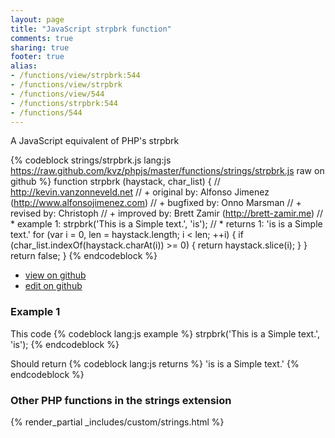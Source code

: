 ```yaml
---
layout: page
title: "JavaScript strpbrk function"
comments: true
sharing: true
footer: true
alias:
- /functions/view/strpbrk:544
- /functions/view/strpbrk
- /functions/view/544
- /functions/strpbrk:544
- /functions/544
---
```

<!-- Generated by Rakefile:build -->
A JavaScript equivalent of PHP's strpbrk

{% codeblock strings/strpbrk.js lang:js https://raw.github.com/kvz/phpjs/master/functions/strings/strpbrk.js raw on github %}
function strpbrk (haystack, char_list) {
  // http://kevin.vanzonneveld.net
  // +   original by: Alfonso Jimenez (http://www.alfonsojimenez.com)
  // +   bugfixed by: Onno Marsman
  // +    revised by: Christoph
  // +    improved by: Brett Zamir (http://brett-zamir.me)
  // *     example 1: strpbrk('This is a Simple text.', 'is');
  // *     returns 1: 'is is a Simple text.'
  for (var i = 0, len = haystack.length; i < len; ++i) {
    if (char_list.indexOf(haystack.charAt(i)) >= 0) {
      return haystack.slice(i);
    }
  }
  return false;
}
{% endcodeblock %}

 - [view on github](https://github.com/kvz/phpjs/blob/master/functions/strings/strpbrk.js)
 - [edit on github](https://github.com/kvz/phpjs/edit/master/functions/strings/strpbrk.js)

### Example 1
This code
{% codeblock lang:js example %}
strpbrk('This is a Simple text.', 'is');
{% endcodeblock %}

Should return
{% codeblock lang:js returns %}
'is is a Simple text.'
{% endcodeblock %}


### Other PHP functions in the strings extension
{% render_partial _includes/custom/strings.html %}

